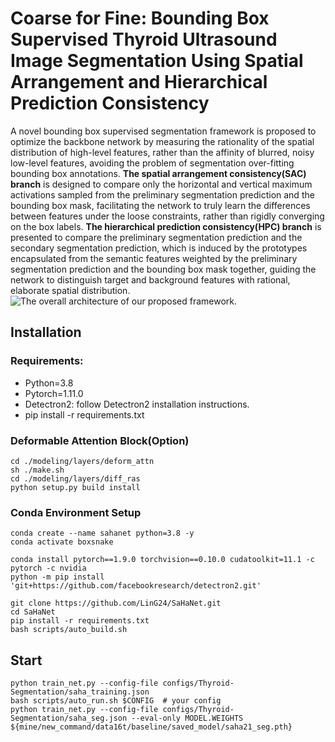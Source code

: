 # Coarse for Fine: Bounding Box Supervised Thyroid Ultrasound Image Segmentation Using Spatial Arrangement and Hierarchical Prediction Consistency
A novel bounding box supervised segmentation framework is proposed to optimize the backbone network by measuring the rationality of the spatial distribution of high-level features, rather than the affinity of blurred, noisy low-level features, avoiding the problem of segmentation over-fitting bounding box annotations. **The spatial arrangement consistency(SAC) branch** is designed to compare only the horizontal and vertical maximum activations sampled from the preliminary segmentation prediction and the bounding box mask, facilitating the network to truly learn the differences between features under the loose constraints, rather than rigidly converging on the box labels. **The hierarchical prediction consistency(HPC) branch** is presented to compare the preliminary segmentation prediction and the secondary segmentation prediction, which is induced by the prototypes encapsulated from the semantic features weighted by the preliminary segmentation prediction and the bounding box mask together, guiding the network to distinguish target and background features with rational, elaborate spatial distribution.
![The overall architecture of our proposed framework.](https://github.com/user-attachments/assets/48c60b95-041b-4d01-b181-1feac7451520)
## Installation
### Requirements:
* Python=3.8
* Pytorch=1.11.0
* Detectron2: follow Detectron2 installation instructions.
* pip install -r requirements.txt
### Deformable Attention Block(Option)
```
cd ./modeling/layers/deform_attn
sh ./make.sh
cd ./modeling/layers/diff_ras
python setup.py build install
```
### Conda Environment Setup
```
conda create --name sahanet python=3.8 -y
conda activate boxsnake

conda install pytorch==1.9.0 torchvision==0.10.0 cudatoolkit=11.1 -c pytorch -c nvidia
python -m pip install 'git+https://github.com/facebookresearch/detectron2.git'

git clone https://github.com/LinG24/SaHaNet.git
cd SaHaNet
pip install -r requirements.txt
bash scripts/auto_build.sh
```
## Start
```
python train_net.py --config-file configs/Thyroid-Segmentation/saha_training.json
bash scripts/auto_run.sh $CONFIG  # your config
python train_net.py --config-file configs/Thyroid-Segmentation/saha_seg.json --eval-only MODEL.WEIGHTS ${mine/new_command/data16t/baseline/saved_model/saha21_seg.pth}
```

